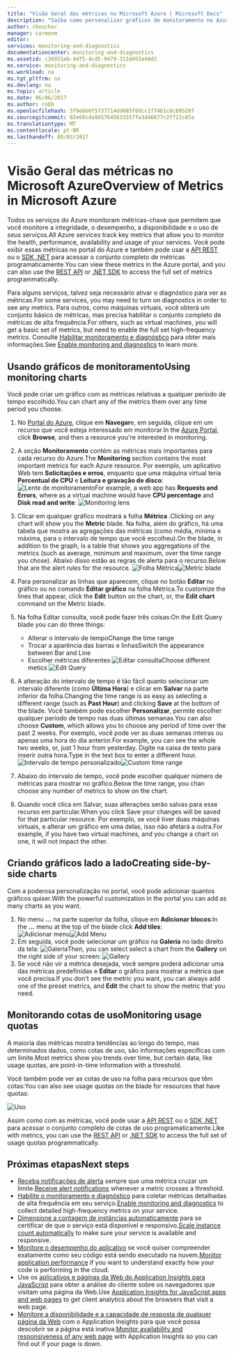 ```yaml
---
title: "Visão Geral das métricas no Microsoft Azure | Microsoft Docs"
description: "Saiba como personalizar gráficos de monitoramento no Azure."
author: rboucher
manager: carmonm
editor: 
services: monitoring-and-diagnostics
documentationcenter: monitoring-and-diagnostics
ms.assetid: c36031eb-4df5-4cd5-9479-311d493a40d2
ms.service: monitoring-and-diagnostics
ms.workload: na
ms.tgt_pltfrm: na
ms.devlang: na
ms.topic: article
ms.date: 06/06/2017
ms.author: robb
ms.openlocfilehash: 3f9ebb0f5737714dd685f0dcc1ff4b1c0c89528f
ms.sourcegitcommit: 02e69c4a9d17645633357fe3d46677c2ff22c85a
ms.translationtype: MT
ms.contentlocale: pt-BR
ms.lasthandoff: 08/03/2017
---
```

# <a name="overview-of-metrics-in-microsoft-azure"></a><span data-ttu-id="149dd-103">Visão Geral das métricas no Microsoft Azure</span><span class="sxs-lookup"><span data-stu-id="149dd-103">Overview of Metrics in Microsoft Azure</span></span>
<span data-ttu-id="149dd-104">Todos os serviços do Azure monitoram métricas-chave que permitem que você monitore a integridade, o desempenho, a disponibilidade e o uso de seus serviços.</span><span class="sxs-lookup"><span data-stu-id="149dd-104">All Azure services track key metrics that allow you to monitor the health, performance, availability and usage of your services.</span></span> <span data-ttu-id="149dd-105">Você pode exibir essas métricas no portal do Azure e também pode usar a [API REST](https://msdn.microsoft.com/library/azure/dn931930.aspx) ou o [SDK .NET](http://www.nuget.org/packages/Microsoft.Azure.Management.Monitor) para acessar o conjunto completo de métricas programaticamente.</span><span class="sxs-lookup"><span data-stu-id="149dd-105">You can view these metrics in the Azure portal, and you can also use the [REST API](https://msdn.microsoft.com/library/azure/dn931930.aspx) or [.NET SDK](http://www.nuget.org/packages/Microsoft.Azure.Management.Monitor) to access the full set of metrics programmatically.</span></span>

<span data-ttu-id="149dd-106">Para alguns serviços, talvez seja necessário ativar o diagnóstico para ver as métricas.</span><span class="sxs-lookup"><span data-stu-id="149dd-106">For some services, you may need to turn on diagnostics in order to see any metrics.</span></span> <span data-ttu-id="149dd-107">Para outros, como máquinas virtuais, você obterá um conjunto básico de métricas, mas precisa habilitar o conjunto completo de métricas de alta frequência.</span><span class="sxs-lookup"><span data-stu-id="149dd-107">For others, such as virtual machines, you will get a basic set of metrics, but need to enable the full set high-frequency metrics.</span></span> <span data-ttu-id="149dd-108">Consulte [Habilitar monitoramento e diagnóstico](insights-how-to-use-diagnostics.md) para obter mais informações.</span><span class="sxs-lookup"><span data-stu-id="149dd-108">See [Enable monitoring and diagnostics](insights-how-to-use-diagnostics.md) to learn more.</span></span>

## <a name="using-monitoring-charts"></a><span data-ttu-id="149dd-109">Usando gráficos de monitoramento</span><span class="sxs-lookup"><span data-stu-id="149dd-109">Using monitoring charts</span></span>
<span data-ttu-id="149dd-110">Você pode criar um gráfico com as métricas relativas a qualquer período de tempo escolhido.</span><span class="sxs-lookup"><span data-stu-id="149dd-110">You can chart any of the metrics them over any time period you choose.</span></span>

1. <span data-ttu-id="149dd-111">No [Portal do Azure](https://portal.azure.com/), clique em **Navegar**e, em seguida, clique em um recurso que você esteja interessado em monitorar.</span><span class="sxs-lookup"><span data-stu-id="149dd-111">In the [Azure Portal](https://portal.azure.com/), click **Browse**, and then a resource you're interested in monitoring.</span></span>
2. <span data-ttu-id="149dd-112">A seção **Monitoramento** contém as métricas mais importantes para cada recurso do Azure.</span><span class="sxs-lookup"><span data-stu-id="149dd-112">The **Monitoring** section contains the most important metrics for each Azure resource.</span></span> <span data-ttu-id="149dd-113">Por exemplo, um aplicativo Web tem **Solicitações e erros**, enquanto que uma máquina virtual teria **Percentual de CPU** e **Leitura e gravação de disco**: ![Lente de monitoramento](./media/insights-how-to-customize-monitoring/Insights_MonitoringChart.png)</span><span class="sxs-lookup"><span data-stu-id="149dd-113">For example, a web app has **Requests and Errors**, where as a virtual machine would have **CPU percentage** and **Disk read and write**: ![Monitoring lens](./media/insights-how-to-customize-monitoring/Insights_MonitoringChart.png)</span></span>
3. <span data-ttu-id="149dd-114">Clicar em qualquer gráfico mostrará a folha **Métrica** .</span><span class="sxs-lookup"><span data-stu-id="149dd-114">Clicking on any chart will show you the **Metric** blade.</span></span> <span data-ttu-id="149dd-115">Na folha, além do gráfico, há uma tabela que mostra as agregações das métricas (como média, mínima e máxima, para o intervalo de tempo que você escolheu).</span><span class="sxs-lookup"><span data-stu-id="149dd-115">On the blade, in addition to the graph, is a table that shows you aggregations of the metrics (such as average, minimum and maximum, over the time range you chose).</span></span> <span data-ttu-id="149dd-116">Abaixo disso estão as regras de alerta para o recurso.</span><span class="sxs-lookup"><span data-stu-id="149dd-116">Below that are the alert rules for the resource.</span></span>
    <span data-ttu-id="149dd-117">![Folha Métrica](./media/insights-how-to-customize-monitoring/Insights_MetricBlade.png)</span><span class="sxs-lookup"><span data-stu-id="149dd-117">![Metric blade](./media/insights-how-to-customize-monitoring/Insights_MetricBlade.png)</span></span>
4. <span data-ttu-id="149dd-118">Para personalizar as linhas que aparecem, clique no botão **Editar** no gráfico ou no comando **Editar gráfico** na folha Métrica.</span><span class="sxs-lookup"><span data-stu-id="149dd-118">To customize the lines that appear, click the **Edit** button on the chart, or, the **Edit chart** command on the Metric blade.</span></span>
5. <span data-ttu-id="149dd-119">Na folha Editar consulta, você pode fazer três coisas:</span><span class="sxs-lookup"><span data-stu-id="149dd-119">On the Edit Query blade you can do three things:</span></span>
   
   * <span data-ttu-id="149dd-120">Alterar o intervalo de tempo</span><span class="sxs-lookup"><span data-stu-id="149dd-120">Change the time range</span></span>
   * <span data-ttu-id="149dd-121">Trocar a aparência das barras e linhas</span><span class="sxs-lookup"><span data-stu-id="149dd-121">Switch the appearance between Bar and Line</span></span>
   * <span data-ttu-id="149dd-122">Escolher métricas diferentes ![Editar consulta](./media/insights-how-to-customize-monitoring/Insights_EditQuery.png)</span><span class="sxs-lookup"><span data-stu-id="149dd-122">Choose different metics ![Edit Query](./media/insights-how-to-customize-monitoring/Insights_EditQuery.png)</span></span>
6. <span data-ttu-id="149dd-123">A alteração do intervalo de tempo é tão fácil quanto selecionar um intervalo diferente (como **Última Hora**) e clicar em **Salvar** na parte inferior da folha.</span><span class="sxs-lookup"><span data-stu-id="149dd-123">Changing the time range is as easy as selecting a different range (such as **Past Hour**) and clicking **Save** at the bottom of the blade.</span></span> <span data-ttu-id="149dd-124">Você também pode escolher **Personalizar**, permite escolher qualquer período de tempo nas duas últimas semanas.</span><span class="sxs-lookup"><span data-stu-id="149dd-124">You can also choose **Custom**, which allows you to choose any period of time over the past 2 weeks.</span></span> <span data-ttu-id="149dd-125">Por exemplo, você pode ver as duas semanas inteiras ou apenas uma hora do dia anterior.</span><span class="sxs-lookup"><span data-stu-id="149dd-125">For example, you can see the whole two weeks, or, just 1 hour from yesterday.</span></span> <span data-ttu-id="149dd-126">Digite na caixa de texto para inserir outra hora.</span><span class="sxs-lookup"><span data-stu-id="149dd-126">Type in the text box to enter a different hour.</span></span>
    <span data-ttu-id="149dd-127">![Intervalo de tempo personalizado](./media/insights-how-to-customize-monitoring/Insights_CustomTime.png)</span><span class="sxs-lookup"><span data-stu-id="149dd-127">![Custom time range](./media/insights-how-to-customize-monitoring/Insights_CustomTime.png)</span></span>
7. <span data-ttu-id="149dd-128">Abaixo do intervalo de tempo, você pode escolher qualquer número de métricas para mostrar no gráfico.</span><span class="sxs-lookup"><span data-stu-id="149dd-128">Below the time range, you chan choose any number of metrics to show on the chart.</span></span>
8. <span data-ttu-id="149dd-129">Quando você clica em Salvar, suas alterações serão salvas para esse recurso em particular.</span><span class="sxs-lookup"><span data-stu-id="149dd-129">When you click Save your changes will be saved for that particular resource.</span></span> <span data-ttu-id="149dd-130">Por exemplo, se você tiver duas máquinas virtuais, e alterar um gráfico em uma delas, isso não afetará a outra.</span><span class="sxs-lookup"><span data-stu-id="149dd-130">For example, if you have two virtual machines, and you change a chart on one, it will not impact the other.</span></span>

## <a name="creating-side-by-side-charts"></a><span data-ttu-id="149dd-131">Criando gráficos lado a lado</span><span class="sxs-lookup"><span data-stu-id="149dd-131">Creating side-by-side charts</span></span>
<span data-ttu-id="149dd-132">Com a poderosa personalização no portal, você pode adicionar quantos gráficos quiser.</span><span class="sxs-lookup"><span data-stu-id="149dd-132">With the powerful customization in the portal you can add as many charts as you want.</span></span>

1. <span data-ttu-id="149dd-133">No menu **...** na parte superior da folha, clique em **Adicionar blocos**:</span><span class="sxs-lookup"><span data-stu-id="149dd-133">In the **...** menu at the top of the blade click **Add tiles**:</span></span>  
    <span data-ttu-id="149dd-134">![Adicionar menu](./media/insights-how-to-customize-monitoring/Insights_AddMenu.png)</span><span class="sxs-lookup"><span data-stu-id="149dd-134">![Add Menu](./media/insights-how-to-customize-monitoring/Insights_AddMenu.png)</span></span>
2. <span data-ttu-id="149dd-135">Em seguida, você pode selecionar um gráfico na **Galeria** no lado direito da tela: ![Galeria](./media/insights-how-to-customize-monitoring/Insights_Gallery.png)</span><span class="sxs-lookup"><span data-stu-id="149dd-135">Then, you can select select a chart from the **Gallery** on the right side of your screen:  ![Gallery](./media/insights-how-to-customize-monitoring/Insights_Gallery.png)</span></span>
3. <span data-ttu-id="149dd-136">Se você não vir a métrica desejada, você sempre poderá adicionar uma das métricas predefinidas e **Editar** o gráfico para mostrar a métrica que você precisa.</span><span class="sxs-lookup"><span data-stu-id="149dd-136">If you don't see the metric you want, you can always add one of the preset metrics, and **Edit** the chart to show the metric that you need.</span></span>

## <a name="monitoring-usage-quotas"></a><span data-ttu-id="149dd-137">Monitorando cotas de uso</span><span class="sxs-lookup"><span data-stu-id="149dd-137">Monitoring usage quotas</span></span>
<span data-ttu-id="149dd-138">A maioria das métricas mostra tendências ao longo do tempo, mas determinados dados, como cotas de uso, são informações específicas com um limite.</span><span class="sxs-lookup"><span data-stu-id="149dd-138">Most metrics show you trends over time, but certain data, like usage quotas, are point-in-time information with a threshold.</span></span>

<span data-ttu-id="149dd-139">Você também pode ver as cotas de uso na folha para recursos que têm cotas:</span><span class="sxs-lookup"><span data-stu-id="149dd-139">You can also see usage quotas on the blade for resources that have quotas:</span></span>

![Uso](./media/insights-how-to-customize-monitoring/Insights_UsageChart.png)

<span data-ttu-id="149dd-141">Assim como com as métricas, você pode usar a [API REST](https://msdn.microsoft.com/library/azure/dn931963.aspx) ou o [SDK .NET](http://www.nuget.org/packages/Microsoft.Azure.Management.Monitor) para acessar o conjunto completo de cotas de uso programaticamente.</span><span class="sxs-lookup"><span data-stu-id="149dd-141">Like with metrics, you can use the [REST API](https://msdn.microsoft.com/library/azure/dn931963.aspx) or [.NET SDK](http://www.nuget.org/packages/Microsoft.Azure.Management.Monitor) to access the full set of usage quotas programmatically.</span></span>

## <a name="next-steps"></a><span data-ttu-id="149dd-142">Próximas etapas</span><span class="sxs-lookup"><span data-stu-id="149dd-142">Next steps</span></span>
* <span data-ttu-id="149dd-143">[Receba notificações de alerta](insights-receive-alert-notifications.md) sempre que uma métrica cruzar um limite.</span><span class="sxs-lookup"><span data-stu-id="149dd-143">[Receive alert notifications](insights-receive-alert-notifications.md) whenever a metric crosses a threshold.</span></span>
* <span data-ttu-id="149dd-144">[Habilite o monitoramento e diagnóstico](insights-how-to-use-diagnostics.md) para coletar métricas detalhadas de alta frequência em seu serviço.</span><span class="sxs-lookup"><span data-stu-id="149dd-144">[Enable monitoring and diagnostics](insights-how-to-use-diagnostics.md) to collect detailed high-frequency metrics on your service.</span></span>
* <span data-ttu-id="149dd-145">[Dimensione a contagem de instâncias automaticamente](insights-how-to-scale.md) para se certificar de que o serviço está disponível e responsivo.</span><span class="sxs-lookup"><span data-stu-id="149dd-145">[Scale instance count automatically](insights-how-to-scale.md) to make sure your service is available and responsive.</span></span>
* <span data-ttu-id="149dd-146">[Monitore o desempenho do aplicativo](../application-insights/app-insights-azure-web-apps.md) se você quiser compreender exatamente como seu código está sendo executado na nuvem.</span><span class="sxs-lookup"><span data-stu-id="149dd-146">[Monitor application performance](../application-insights/app-insights-azure-web-apps.md) if you want to understand exactly how your code is performing in the cloud.</span></span>
* <span data-ttu-id="149dd-147">Use os [aplicativos e páginas da Web do Application Insights para JavaScript](../application-insights/app-insights-web-track-usage.md) para obter a análise do cliente sobre os navegadores que visitam uma página da Web.</span><span class="sxs-lookup"><span data-stu-id="149dd-147">Use [Application Insights for JavaScript apps and web pages](../application-insights/app-insights-web-track-usage.md) to get client analytics about the browsers that visit a web page.</span></span>
* <span data-ttu-id="149dd-148">[Monitore a disponibilidade e a capacidade de resposta de qualquer página da Web](../application-insights/app-insights-monitor-web-app-availability.md) com o Application Insights para que você possa descobrir se a página está inativa.</span><span class="sxs-lookup"><span data-stu-id="149dd-148">[Monitor availability and responsiveness of any web page](../application-insights/app-insights-monitor-web-app-availability.md) with Application Insights so you can find out if your page is down.</span></span>

